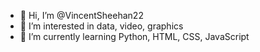 - 👋 Hi, I’m @VincentSheehan22
- 👀 I’m interested in data, video, graphics
- 🌱 I’m currently learning Python, HTML, CSS, JavaScript


<!---
VincentSheehan22/VincentSheehan22 is a ✨ special ✨ repository because its `README.md` (this file) appears on your GitHub profile.
You can click the Preview link to take a look at your changes.
--->

